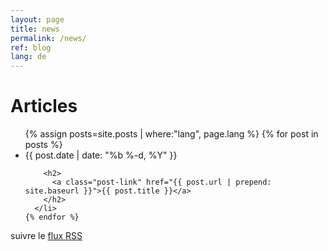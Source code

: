 ```yaml
---
layout: page
title: news
permalink: /news/
ref: blog
lang: de
---
```


<div class="home">

  <h1 class="page-heading">Articles</h1>

  <ul class="post-list">
    {% assign posts=site.posts | where:"lang", page.lang %}
    {% for post in posts %}
      <li>
        <span class="post-meta">{{ post.date | date: "%b %-d, %Y" }}</span>

        <h2>
          <a class="post-link" href="{{ post.url | prepend: site.baseurl }}">{{ post.title }}</a>
        </h2>
      </li>
    {% endfor %}
  </ul>

  <p class="rss-subscribe">suivre le <a href="{{ "/flux.xml" | prepend: site.baseurl }}">flux RSS</a></p>

</div>
